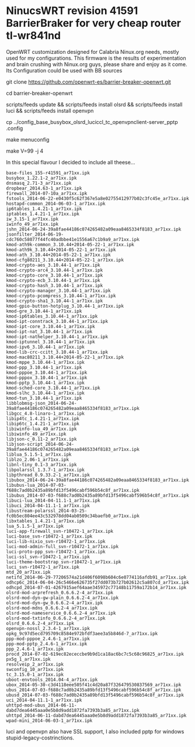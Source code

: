 NinucsWRT revision 41591 BarrierBraker for very cheap router tl-wr841nd
=========

OpenWRT customization designed for Calabria Ninux.org needs, mostly used for my configurations.
This firmware is the results of experimentation and brain crushing with Ninux.org guys, please share and enjoy as it come. Its Configuration could be used with BB sources

git clone https://github.com/openwrt-es/barrier-breaker-openwrt.git

cd barrier-breaker-openwrt

scripts/feeds update && scripts/feeds install olsrd && scripts/feeds install luci && scripts/feeds install openvpn

cp ../config_base_busybox_olsrd_luciccl_tc_openvpnclient-server_pptp .config

make menuconfig

make V=99 -j 4

In this special flavour I decided to include all theese...

    base-files_155-r41591_ar71xx.ipk
    busybox_1.22.1-2_ar71xx.ipk
    dnsmasq_2.71-3_ar71xx.ipk
    dropbear_2014.63-1_ar71xx.ipk
    firewall_2014-07-10a_ar71xx.ipk
    fstools_2014-06-22-e0430f5c62f367e5a8e02755412977b02c3fc45e_ar71xx.ipk
    hostapd-common_2014-06-03-1_ar71xx.ipk
    ip6tables_1.4.21-1_ar71xx.ipk
    iptables_1.4.21-1_ar71xx.ipk
    iw_3.15-1_ar71xx.ipk
    iwinfo_49_ar71xx.ipk
    jshn_2014-06-24-39a8fae44186c074265482a09eaa8465334f8183_ar71xx.ipk
    jsonfilter_2014-06-19-cdc760c58077f44fc40adbbe41e1556a67c1b9a9_ar71xx.ipk
    kmod-ath9k-common_3.10.44+2014-05-22-1_ar71xx.ipk
    kmod-ath9k_3.10.44+2014-05-22-1_ar71xx.ipk
    kmod-ath_3.10.44+2014-05-22-1_ar71xx.ipk
    kmod-cfg80211_3.10.44+2014-05-22-1_ar71xx.ipk
    kmod-crypto-aes_3.10.44-1_ar71xx.ipk
    kmod-crypto-arc4_3.10.44-1_ar71xx.ipk
    kmod-crypto-core_3.10.44-1_ar71xx.ipk
    kmod-crypto-ecb_3.10.44-1_ar71xx.ipk
    kmod-crypto-hash_3.10.44-1_ar71xx.ipk
    kmod-crypto-manager_3.10.44-1_ar71xx.ipk
    kmod-crypto-pcompress_3.10.44-1_ar71xx.ipk
    kmod-crypto-sha1_3.10.44-1_ar71xx.ipk
    kmod-gpio-button-hotplug_3.10.44-1_ar71xx.ipk
    kmod-gre_3.10.44-1_ar71xx.ipk
    kmod-ip6tables_3.10.44-1_ar71xx.ipk
    kmod-ipt-conntrack_3.10.44-1_ar71xx.ipk
    kmod-ipt-core_3.10.44-1_ar71xx.ipk
    kmod-ipt-nat_3.10.44-1_ar71xx.ipk
    kmod-ipt-nathelper_3.10.44-1_ar71xx.ipk
    kmod-iptunnel_3.10.44-1_ar71xx.ipk
    kmod-ipv6_3.10.44-1_ar71xx.ipk
    kmod-lib-crc-ccitt_3.10.44-1_ar71xx.ipk
    kmod-mac80211_3.10.44+2014-05-22-1_ar71xx.ipk
    kmod-mppe_3.10.44-1_ar71xx.ipk
    kmod-ppp_3.10.44-1_ar71xx.ipk
    kmod-pppoe_3.10.44-1_ar71xx.ipk
    kmod-pppox_3.10.44-1_ar71xx.ipk
    kmod-pptp_3.10.44-1_ar71xx.ipk
    kmod-sched-core_3.10.44-1_ar71xx.ipk
    kmod-slhc_3.10.44-1_ar71xx.ipk
    kmod-tun_3.10.44-1_ar71xx.ipk
    libblobmsg-json_2014-06-24-39a8fae44186c074265482a09eaa8465334f8183_ar71xx.ipk
    libgcc_4.8-linaro-1_ar71xx.ipk
    libip4tc_1.4.21-1_ar71xx.ipk
    libip6tc_1.4.21-1_ar71xx.ipk
    libiwinfo-lua_49_ar71xx.ipk
    libiwinfo_49_ar71xx.ipk
    libjson-c_0.11-2_ar71xx.ipk
    libjson-script_2014-06-24-39a8fae44186c074265482a09eaa8465334f8183_ar71xx.ipk
    liblua_5.1.5-1_ar71xx.ipk
    liblzo_2.06-1_ar71xx.ipk
    libnl-tiny_0.1-3_ar71xx.ipk
    libpolarssl_1.3.7-1_ar71xx.ipk
    libpthread_0.9.33.2-1_ar71xx.ipk
    libubox_2014-06-24-39a8fae44186c074265482a09eaa8465334f8183_ar71xx.ipk
    libubus-lua_2014-07-03-f688c7ad0b2435a89bfd13f5496cabf596b54c8f_ar71xx.ipk
    libubus_2014-07-03-f688c7ad0b2435a89bfd13f5496cabf596b54c8f_ar71xx.ipk
    libuci-lua_2014-04-11.1-1_ar71xx.ipk
    libuci_2014-04-11.1-1_ar71xx.ipk
    libustream-polarssl_2014-03-25-fc0b5ec804ee43c532978dd04ab0509c34baefb0_ar71xx.ipk
    libxtables_1.4.21-1_ar71xx.ipk
    lua_5.1.5-1_ar71xx.ipk
    luci-app-firewall_svn-r10472-1_ar71xx.ipk
    luci-base_svn-r10472-1_ar71xx.ipk
    luci-lib-nixio_svn-r10472-1_ar71xx.ipk
    luci-mod-admin-full_svn-r10472-1_ar71xx.ipk
    luci-proto-ppp_svn-r10472-1_ar71xx.ipk
    luci-ssl_svn-r10472-1_ar71xx.ipk
    luci-theme-bootstrap_svn-r10472-1_ar71xx.ipk
    luci_svn-r10472-1_ar71xx.ipk
    mtd_20_ar71xx.ipk
    netifd_2014-06-29-77206574a21d406f6098b604c6e0774116afdb91_ar71xx.ipk
    odhcp6c_2014-06-04-26c5466e626735f27dd073b727b02612c5a807cd_ar71xx.ipk
    odhcpd_2014-07-01-4267915aef64aae345972c77148b11759a172b14_ar71xx.ipk
    olsrd-mod-arprefresh_0.6.6.2-4_ar71xx.ipk
    olsrd-mod-dyn-gw-plain_0.6.6.2-4_ar71xx.ipk
    olsrd-mod-dyn-gw_0.6.6.2-4_ar71xx.ipk
    olsrd-mod-mdns_0.6.6.2-4_ar71xx.ipk
    olsrd-mod-nameservice_0.6.6.2-4_ar71xx.ipk
    olsrd-mod-txtinfo_0.6.6.2-4_ar71xx.ipk
    olsrd_0.6.6.2-4_ar71xx.ipk
    openvpn-nossl_2.3.4-1_ar71xx.ipk
    opkg_9c97d5ecd795709c8584e972bfdf3aee3a5b846d-7_ar71xx.ipk
    ppp-mod-pppoe_2.4.6-1_ar71xx.ipk
    ppp-mod-pptp_2.4.6-1_ar71xx.ipk
    ppp_2.4.6-1_ar71xx.ipk
    procd_2014-07-02-619ec82ececcbe9b9d1ca18ac6bc7c5c68c96825_ar71xx.ipk
    px5g_1_ar71xx.ipk
    resolveip_2_ar71xx.ipk
    swconfig_10_ar71xx.ipk
    tc_3.15.0-1_ar71xx.ipk
    uboot-envtools_2014.04-4_ar71xx.ipk
    ubox_2014-05-30-c3d4118eee505f41c4d20a87f326479530837569_ar71xx.ipk
    ubus_2014-07-03-f688c7ad0b2435a89bfd13f5496cabf596b54c8f_ar71xx.ipk
    ubusd_2014-07-03-f688c7ad0b2435a89bfd13f5496cabf596b54c8f_ar71xx.ipk
    uci_2014-04-11.1-1_ar71xx.ipk
    uhttpd-mod-ubus_2014-06-11-dabd7dea6445aaa0e5b8d9add1872fa7393b3a85_ar71xx.ipk
    uhttpd_2014-06-11-dabd7dea6445aaa0e5b8d9add1872fa7393b3a85_ar71xx.ipk
    wpad-mini_2014-06-03-1_ar71xx.ipk

luci and openvpn also have SSL support, I also included pptp for windows stupid-legacy-costrinctions.

